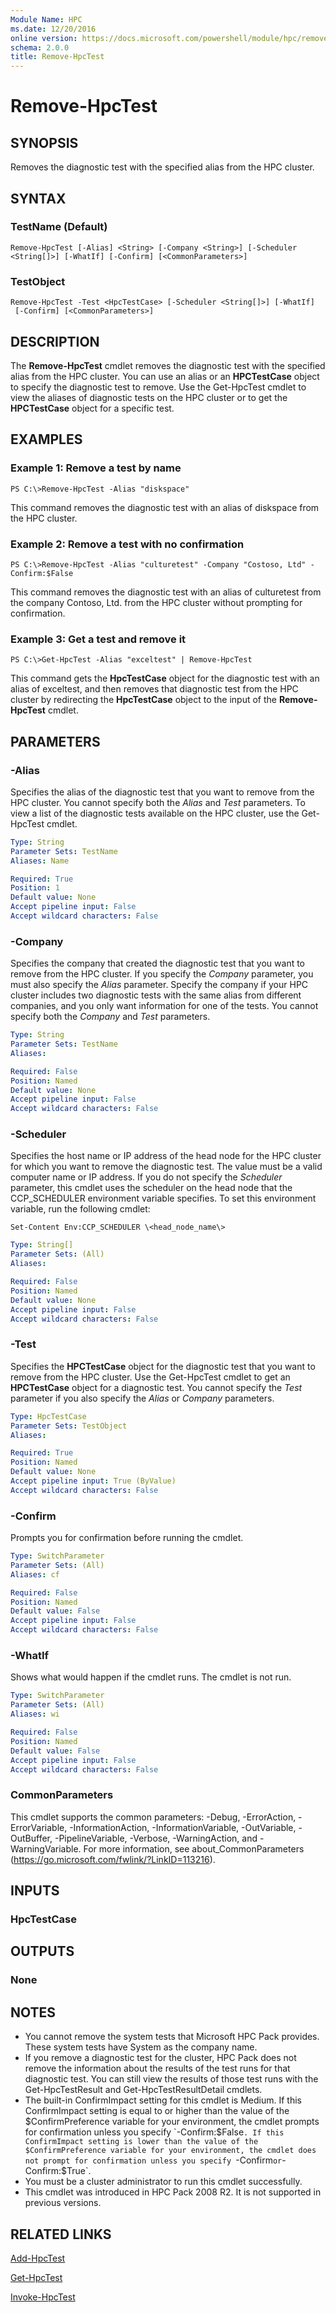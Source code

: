 ```yaml
---
Module Name: HPC
ms.date: 12/20/2016
online version: https://docs.microsoft.com/powershell/module/hpc/remove-hpctest?view=windowsserver2012r2-ps&wt.mc_id=ps-gethelp
schema: 2.0.0
title: Remove-HpcTest
---
```


# Remove-HpcTest

## SYNOPSIS
Removes the diagnostic test with the specified alias from the HPC cluster.

## SYNTAX

### TestName (Default)
```
Remove-HpcTest [-Alias] <String> [-Company <String>] [-Scheduler <String[]>] [-WhatIf] [-Confirm] [<CommonParameters>]
```

### TestObject
```
Remove-HpcTest -Test <HpcTestCase> [-Scheduler <String[]>] [-WhatIf]
 [-Confirm] [<CommonParameters>]
```

## DESCRIPTION
The **Remove-HpcTest** cmdlet removes the diagnostic test with the specified alias from the HPC cluster.
You can use an alias or an **HPCTestCase** object to specify the diagnostic test to remove.
Use the Get-HpcTest cmdlet to view the aliases of diagnostic tests on the HPC cluster or to get the **HPCTestCase** object for a specific test.

## EXAMPLES

### Example 1: Remove a test by name
```
PS C:\>Remove-HpcTest -Alias "diskspace"
```

This command removes the diagnostic test with an alias of diskspace from the HPC cluster.

### Example 2: Remove a test with no confirmation
```
PS C:\>Remove-HpcTest -Alias "culturetest" -Company "Costoso, Ltd" -Confirm:$False
```

This command removes the diagnostic test with an alias of culturetest from the company Contoso, Ltd.
from the HPC cluster without prompting for confirmation.

### Example 3: Get a test and remove it
```
PS C:\>Get-HpcTest -Alias "exceltest" | Remove-HpcTest
```

This command gets the **HpcTestCase** object for the diagnostic test with an alias of exceltest, and then removes that diagnostic test from the HPC cluster by redirecting the **HpcTestCase** object to the input of the **Remove-HpcTest** cmdlet.

## PARAMETERS

### -Alias
Specifies the alias of the diagnostic test that you want to remove from the HPC cluster.
You cannot specify both the *Alias* and *Test* parameters.
To view a list of the diagnostic tests available on the HPC cluster, use the Get-HpcTest cmdlet.

```yaml
Type: String
Parameter Sets: TestName
Aliases: Name

Required: True
Position: 1
Default value: None
Accept pipeline input: False
Accept wildcard characters: False
```

### -Company
Specifies the company that created the diagnostic test that you want to remove from the HPC cluster.
If you specify the *Company* parameter, you must also specify the *Alias* parameter.
Specify the company if your HPC cluster includes two diagnostic tests with the same alias from different companies, and you only want information for one of the tests.
You cannot specify both the *Company* and *Test* parameters.

```yaml
Type: String
Parameter Sets: TestName
Aliases:

Required: False
Position: Named
Default value: None
Accept pipeline input: False
Accept wildcard characters: False
```

### -Scheduler
Specifies the host name or IP address of the head node for the HPC cluster for which you want to remove the diagnostic test.
The value must be a valid computer name or IP address.
If you do not specify the *Scheduler* parameter, this cmdlet uses the scheduler on the head node that the CCP_SCHEDULER environment variable specifies.
To set this environment variable, run the following cmdlet:

`Set-Content Env:CCP_SCHEDULER \<head_node_name\>`

```yaml
Type: String[]
Parameter Sets: (All)
Aliases:

Required: False
Position: Named
Default value: None
Accept pipeline input: False
Accept wildcard characters: False
```

### -Test
Specifies the **HPCTestCase** object for the diagnostic test that you want to remove from the HPC cluster.
Use the Get-HpcTest cmdlet to get an **HPCTestCase** object for a diagnostic test.
You cannot specify the *Test* parameter if you also specify the *Alias* or *Company* parameters.

```yaml
Type: HpcTestCase
Parameter Sets: TestObject
Aliases:

Required: True
Position: Named
Default value: None
Accept pipeline input: True (ByValue)
Accept wildcard characters: False
```

### -Confirm
Prompts you for confirmation before running the cmdlet.

```yaml
Type: SwitchParameter
Parameter Sets: (All)
Aliases: cf

Required: False
Position: Named
Default value: False
Accept pipeline input: False
Accept wildcard characters: False
```

### -WhatIf
Shows what would happen if the cmdlet runs.
The cmdlet is not run.

```yaml
Type: SwitchParameter
Parameter Sets: (All)
Aliases: wi

Required: False
Position: Named
Default value: False
Accept pipeline input: False
Accept wildcard characters: False
```

### CommonParameters
This cmdlet supports the common parameters: -Debug, -ErrorAction, -ErrorVariable, -InformationAction, -InformationVariable, -OutVariable, -OutBuffer, -PipelineVariable, -Verbose, -WarningAction, and -WarningVariable. For more information, see about_CommonParameters (https://go.microsoft.com/fwlink/?LinkID=113216).

## INPUTS

### HpcTestCase

## OUTPUTS

### None

## NOTES
* You cannot remove the system tests that Microsoft HPC Pack provides. These system tests have System as the company name.
* If you remove a diagnostic test for the cluster, HPC Pack does not remove the information about the results of the test runs for that diagnostic test. You can still view the results of those test runs with the Get-HpcTestResult and Get-HpcTestResultDetail cmdlets.
* The built-in ConfirmImpact setting for this cmdlet is Medium. If this ConfirmImpact setting is equal to or higher than the value of the $ConfirmPreference variable for your environment, the cmdlet prompts for confirmation unless you specify `-Confirm:$False`. If this ConfirmImpact setting is lower than the value of the $ConfirmPreference variable for your environment, the cmdlet does not prompt for confirmation unless you specify `-Confirm` or `-Confirm:$True`.
* You must be a cluster administrator to run this cmdlet successfully.
* This cmdlet was introduced in HPC Pack 2008 R2. It is not supported in previous versions.

## RELATED LINKS

[Add-HpcTest](./Add-HpcTest.md)

[Get-HpcTest](./Get-HpcTest.md)

[Invoke-HpcTest](./Invoke-HpcTest.md)
